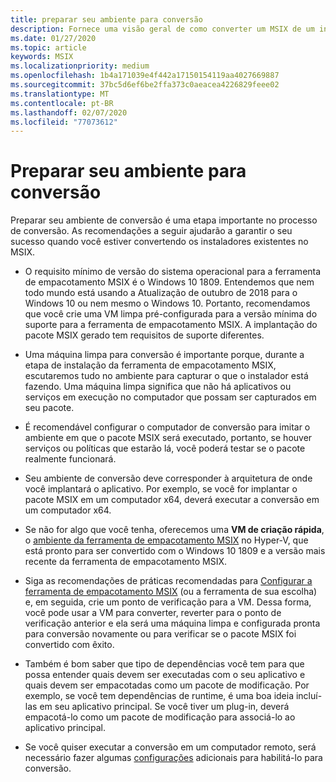 ```yaml
---
title: preparar seu ambiente para conversão
description: Fornece uma visão geral de como converter um MSIX de um instalador existente.
ms.date: 01/27/2020
ms.topic: article
keywords: MSIX
ms.localizationpriority: medium
ms.openlocfilehash: 1b4a171039e4f442a17150154119aa4027669887
ms.sourcegitcommit: 37bc5d6ef6be2ffa373c0aeacea4226829feee02
ms.translationtype: MT
ms.contentlocale: pt-BR
ms.lasthandoff: 02/07/2020
ms.locfileid: "77073612"
---
```

# <a name="prepare-your-environment-for-conversion"></a>Preparar seu ambiente para conversão

Preparar seu ambiente de conversão é uma etapa importante no processo de conversão. As recomendações a seguir ajudarão a garantir o seu sucesso quando você estiver convertendo os instaladores existentes no MSIX.

- O requisito mínimo de versão do sistema operacional para a ferramenta de empacotamento MSIX é o Windows 10 1809. Entendemos que nem todo mundo está usando a Atualização de outubro de 2018 para o Windows 10 ou nem mesmo o Windows 10. Portanto, recomendamos que você crie uma VM limpa pré-configurada para a versão mínima do suporte para a ferramenta de empacotamento MSIX. A implantação do pacote MSIX gerado tem requisitos de suporte diferentes.

- Uma máquina limpa para conversão é importante porque, durante a etapa de instalação da ferramenta de empacotamento MSIX, escutaremos tudo no ambiente para capturar o que o instalador está fazendo. Uma máquina limpa significa que não há aplicativos ou serviços em execução no computador que possam ser capturados em seu pacote.

- É recomendável configurar o computador de conversão para imitar o ambiente em que o pacote MSIX será executado, portanto, se houver serviços ou políticas que estarão lá, você poderá testar se o pacote realmente funcionará.

- Seu ambiente de conversão deve corresponder à arquitetura de onde você implantará o aplicativo. Por exemplo, se você for implantar o pacote MSIX em um computador x64, deverá executar a conversão em um computador x64. 

- Se não for algo que você tenha, oferecemos uma **VM de criação rápida**, o [ambiente da ferramenta de empacotamento MSIX](quick-create-vm.md) no Hyper-V, que está pronto para ser convertido com o Windows 10 1809 e a versão mais recente da ferramenta de empacotamento MSIX. 

- Siga as recomendações de práticas recomendadas para [Configurar a ferramenta de empacotamento MSIX](tool-best-practices.md) (ou a ferramenta de sua escolha) e, em seguida, crie um ponto de verificação para a VM. Dessa forma, você pode usar a VM para converter, reverter para o ponto de verificação anterior e ela será uma máquina limpa e configurada pronta para conversão novamente ou para verificar se o pacote MSIX foi convertido com êxito.

- Também é bom saber que tipo de dependências você tem para que possa entender quais devem ser executadas com o seu aplicativo e quais devem ser empacotadas como um pacote de modificação. Por exemplo, se você tem dependências de runtime, é uma boa ideia incluí-las em seu aplicativo principal. Se você tiver um plug-in, deverá empacotá-lo como um pacote de modificação para associá-lo ao aplicativo principal.

- Se você quiser executar a conversão em um computador remoto, será necessário fazer algumas [configurações](remote-conversion-setup.md) adicionais para habilitá-lo para conversão.
